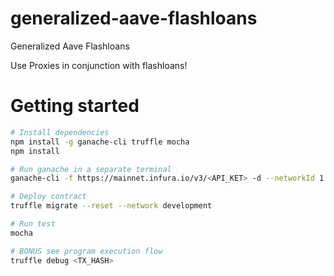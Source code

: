 # generalized-aave-flashloans
Generalized Aave Flashloans

Use Proxies in conjunction with flashloans!


# Getting started
```bash
# Install dependencies
npm install -g ganache-cli truffle mocha
npm install

# Run ganache in a separate terminal
ganache-cli -f https://mainnet.infura.io/v3/<API_KET> -d --networkId 1

# Deploy contract
truffle migrate --reset --network development

# Run test
mocha

# BONUS see program execution flow
truffle debug <TX_HASH>
```
